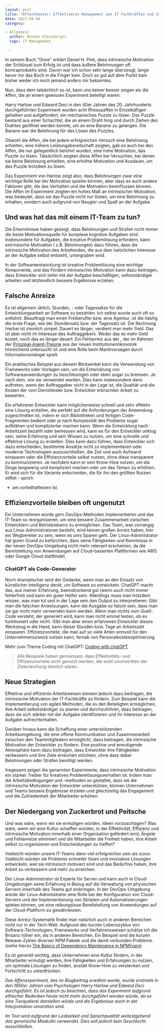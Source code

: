 ```yaml
---
layout: post
title: "Affentheater: Effektiveres Management von IT Fachkräften und Ingenieuren"
date: 2023-04-04
category:

- Allgemein
  author: Norman Albusberger
  tags: IT-Management

---
```

In seinem Buch "Drive" erklärt Daniel H. Pink, dass intrinsische Motivation der Schlüssel zum Erfolg ist und dass äußere
Belohnungen oft kontraproduktiv sind.
Davon war ich schon sehr lange überzeugt, lange bevor mir das Buch in die Finger kam. Doch so gut auf dem Punkt kam
bisher weder ich noch jemand anders mir bekanntes.

Nun, dass dem tatsächlich so ist, kann uns keiner besser zeigen als die Affen, die an einem gewissen Experiment
beteiligt waren:

Harry Harlow und Edward Deci in den 40er Jahren des 20. Jahrhunderts durchgeführten Experiment wurden acht Rhesusaffen
in Einzelkäfigen gehalten und aufgefordert, ein mechanisches Puzzle zu lösen. Das Puzzle bestand aus einer Schachtel,
die an einem Draht hing und durch Ziehen des Drahtes geöffnet werden konnte, um an eine Banane zu gelangen. Die Banane
war die Belohnung für das Lösen des Puzzles.

Obwohl die Affen, die bei jedem erfolgreichen Versuch eine Belohnung erhielten, eine höhere Leistungsbereitschaft
zeigten, gab es auch bei den Affen, die nur gelegentlich belohnt wurden, eine hohe Motivation, das Puzzle zu lösen.
Tatsächlich zeigten diese Affen bei Versuchen, bei denen sie keine Belohnung erhielten, eine erhöhte Motivation und
Ausdauer, um das Puzzle trotzdem zu lösen.

Das Experiment von Harlow zeigt also, dass Belohnungen zwar eine wichtige Rolle bei der Motivation spielen können, aber
dass es auch andere Faktoren gibt, die das Verhalten und die Motivation beeinflussen können. Die Affen im Experiment
zeigten ein hohes Maß an intrinsischer Motivation, was bedeutet, dass sie das Puzzle nicht nur lösten, um eine Belohnung
zu erhalten, sondern auch aufgrund von Neugier und Spaß an der Aufgabe.

## Und was hat das mit einem IT-Team zu tun?

Die Erkenntnisse haben gezeigt, dass Belohnungen und Strafen nicht immer die beste Motivationsquelle für komplexe
kognitive Aufgaben sind. Insbesondere für Aufgaben, die kreative Problemlösung erfordern, kann extrinsische Motivation (
z.B. Belohnungen) dazu führen, dass die intrinsische Motivation des Arbeitenden, die aus dem natürlichen Interesse an
der Aufgabe selbst entsteht, untergraben wird.

In der Softwareentwicklung ist kreative Problemlösung eine wichtige Komponente, und das Fördern intrinsischer Motivation
kann dazu beitragen, dass Entwickler sich tiefer mit der Aufgabe beschäftigen, selbstständiger arbeiten und letztendlich
bessere Ergebnisse erzielen.

## Falsche Anreize

Es ist allgemein üblich, Stunden, - oder Tagessätze für die Entwicklungsarbeit an Software zu bezahlen. Ich selbst wurde
auch oft so entlohnt. Beauftragt man einen Freiberufler bzw. eine Agentur, ist die häufig die erste Frage, wie der
Stundensatz bzw. der Tagessatz ist. Die Rechnung hierbei ist ziemlich simpel. Dauert es länger, verdient man mehr Geld.
Das ist aber nicht im Interesse des Auftraggebers. Weder das es mehr Geld kostet, noch das es länger dauert. Ein
Fehlanreiz aus der , der im Rahmen der [Prinzipal-Agent-Theorie](https://de.wikipedia.org/wiki/Prinzipal-Agent-Theorie)
aus der neuen Institutionenökonomik hinreichend untersucht ist und eine Rolle beim Marktversagen durch
Informationsmängel spielt.

Ein praktisches Beispiel aus diesem Blickwinkel kann die Verwendung von Frameworks oder Vorlagen sein, um die
Entwicklung von Softwareanwendungen zu beschleunigen oder eben sogar zu bremsen. Je nach dem, wie sie verwendet werden.
Dies kann insbesondere dann auftreten, wenn der Auftraggeber nicht in der Lage ist, die Qualität und die Kosten der vom
Dienstleister bzw. Entwickler erbrachten Arbeit zu bewerten.

Ein erfahrener Entwickler kann möglicherweise schnell und sehr effektiv eine Lösung erstellen, die perfekt auf die
Anforderungen der Anwendung zugeschnitten ist, indem er sich Bibliotheken und fertigen Code-Fragmenten bedient oder je
nach Komplexität des Problems sogar aufblähen und komplizierter machen kann. Wenn die Entwicklung nach Arbeitszeit
bezahlt oder bemessen wird, kann es für den Entwickler unklug sein, seine Erfahrung und sein Wissen zu nutzen, um eine
schnelle und effektive Lösung zu erstellen.
Dies kann dazu führen, dass Entwickler sich dazu entscheiden, bestimmte Ansätze nicht zu implementieren oder moderne
Technologien auszuschließen, die Zeit und auch Aufwand einsparen oder die Effizienzvorteile selbst nutzen, ohne diese
transparent zu kommunizieren. Je nachdem kann er sein Know-How nutzen, um die Dinge langwierig und kompliziert machen
oder um das Tempo zu erhöhen. Er wird sich für die Variante entscheiden, die für ihn den größten Nutzen stiftet - sprich
- am vorteilhaftesten ist.

## Effizienzvorteile bleiben oft ungenutzt

Ein Unternehmen würde gern DevOps-Methoden implementieren und das IT-Team so reorganisieren, um eine bessere Zusammenarbeit zwischen Entwicklern und Betriebsteams zu ermöglichen. Das Team, was vorrangig aus Linux-Administratoren
besteht, wird keinen großen Anreiz haben, hier ein Wegbereiter zu sein, wenn es ums Sparen geht.
Der Linux-Administrator hat guten Grund zu befürchten, dass seine Fähigkeiten und Kenntnisse in der neuen
DevOps-Umgebung nicht mehr relevant erscheinen, da die Bereitstellung von Anwendungen auf Cloud-basierten Plattformen
wie AWS oder Google Cloud stattfindet.

### ChatGPT als Code-Generator

Noch dramatischer wird der Gedanke, wenn man an den Einsatz von künstlicher Intelligenz denkt, um Software zu
entwickeln. ChatGPT macht das, aus meiner Erfahrung, beeindruckend gut (wenn auch nicht immer fehlerfrei) und kann ein guter Helfer sein.
Allerdings muss man trotzdem wissen, was man tut und in der Lage sein den Output zu interpretieren. Gibt man die
falschen Anweisungen, kann die Ausgabe so falsch sein, dass man sie gar nicht mehr verwenden kann werden. Wenn man
nichts vom Quell-Code versteht, der generiert wird, kann man nicht einmal testen, ob es funktioniert oder nicht. Gibt
man aber einen erfahrenen Entwickler dieses Werkzeug in die Hand,
kann dieser Stunden bzw. Tage an Arbeitszeit einsparen. Effizienzvorteile, die man auf so viele Arten sinnvoll für den
Unternehmenszweck nutzen kann, fernab von Personalkostenoptimierung.

Mehr zum Thema Coding mit
ChatGPT: [Coding with chatGPT](https://medium.com/@tanyamarleytsui/coding-with-chatgpt-b50ab3fcb45f)

> Alle Beispiele haben gemeinsam, dass Effektivitäts- und Effizienzvorteile nicht genutzt werden, die wohl unumstritten
> der Zielerreichung dienlich wären.

## Neue Strategien

Effektive und effiziente Arbeitsweisen können jedoch dazu beitragen, die intrinsische Motivation der IT-Fachkräfte zu
fördern. Zum Beispiel kann die Implementierung von agilen Methoden, die es den Beteiligten ermöglichen, ihre Arbeit
selbstständiger zu planen und durchzuführen, dazu beitragen, dass sie sich stärker mit der Aufgabe identifizieren und
ihr Interesse an der Aufgabe aufrechterhalten.

Darüber hinaus kann die Schaffung einer unterstützenden Arbeitsumgebung, die eine offene Kommunikation und
Zusammenarbeit zwischen den Teammitgliedern ermöglicht, dazu beitragen, die intrinsische Motivation der Entwickler zu
fördern. Eine positive und ermutigende Atmosphäre kann dazu beitragen, dass Entwickler ihre Fähigkeiten verbessern und
ihre Ziele erreichen möchten, ohne dass dabei Belohnungen oder Strafen benötigt werden.

Insgesamt zeigen die genannten Experimente, dass intrinsische Motivation ein starker Treiber für kreatives
Problemlösungsverhalten ist. Indem man die Arbeitsbedingungen und -methoden so gestaltet, dass sie die intrinsische
Motivation der Entwickler unterstützen, können Unternehmen und Teams bessere Ergebnisse erzielen und gleichzeitig das
Engagement und die Zufriedenheit der Mitarbeiter erhöhen.

## Der Niedergang von Zuckerbrot und Peitsche

Und was wäre, wenn wir sie ermutigen würden, Ideen vorzuschlagen? Was wäre, wenn wir eine Kultur schaffen würden, in der
Effektivität, Effizienz und intrinsische Motivation innerhalb einer Organisation gefördert wird, Ängste und Fehlanreize
eliminiert und die Mitarbeiter die Freiheit haben, ihre Arbeit selbst zu organisieren und Entscheidungen zu treffen?

Vielleicht würden unsere IT-Teams dann viel erfolgreicher sein als zuvor. Vielleicht würden sie Probleme schneller lösen
und innovative Lösungen entwickeln, weil sie intrinsisch motiviert sind und das Bedürfnis haben, ihre Arbeit zu
verbessern und mehr zu erreichen.

Der Linux-Administrator ist Experte für Server und kann auch in Cloud-Umgebungen seine Erfahrung in Bezug auf die
Verwaltung von physischen Servern innerhalb des Teams gut einbringen. In der DevOps-Umgebung würde der
Linux-Administrator eine Rolle bei der Konfiguration von Cloud-Servern und der Implementierung von Skripten und
Automatisierungen spielen können, um eine reibungslose Bereitstellung von Anwendungen auf der Cloud-Plattform zu
gewährleisten.

Diese Anreiz-Systematik findet man natürlich auch in anderen Bereichen nicht nur in der Tech-Welt. Aufgrund des kurzen
Lebenszyklus von Software-Technologien, Frameworks und Verfahrensweisen schätze ich die Brisanz höher ein, als in
anderen Bereichen. Ein Beispiel sind die kurzen Release-Zyklen diverser NPM Pakete und die damit verbunden Probleme. (siehe
hierzu [The Basics of Dependency Maintenance in NPM/yarn](https://dev.to/th0rgall/the-basics-of-dependency-maintenance-in-npm-yarn-4c1l))

Es ist generell wichtig, dass Unternehmen eine Kultur fördern, in der Mitarbeiter ermutigt werden, ihre Fähigkeiten und
Erfahrungen zu nutzen, um optimale Lösungen zu finden, anstatt Know-How zu verstecken und Fortschritt zu unterdrücken.

*Das Affenexperiment, das im Blogbeitrag erwähnt wurde, wurde erstmals in den 1950er Jahren vom Psychologen Harry Harlow
und Edward Deci durchgeführt. Es ist jedoch zu beachten, dass das Experiment aufgrund ethischer Bedenken heute nicht
mehr durchgeführt werden würde, da es eine Tierquälerei darstellen würde und die Ergebnisse auch in der Interpretation
umstritten sind.*

*Im Text wird aufgrund der Lesbarkeit und Sprachqualität weitestgehend das generische Maskulin verwendet. Dies soll
jedoch kein Geschlecht ausschließen.* 
